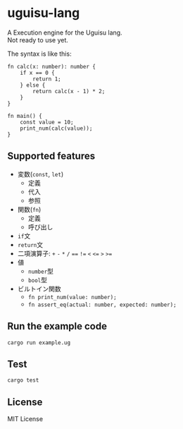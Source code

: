 # uguisu-lang
A Execution engine for the Uguisu lang.  
Not ready to use yet.

The syntax is like this:
```
fn calc(x: number): number {
    if x == 0 {
        return 1;
    } else {
        return calc(x - 1) * 2;
    }
}

fn main() {
    const value = 10;
    print_num(calc(value));
}
```

## Supported features
- 変数(`const`, `let`)
  - 定義
  - 代入
  - 参照
- 関数(`fn`)
  - 定義
  - 呼び出し
- `if`文
- `return`文
- 二項演算子: `+` `-` `*` `/` `==` `!=` `<` `<=` `>` `>=`
- 値
  - `number`型
  - `bool`型
- ビルトイン関数
  - `fn print_num(value: number);`
  - `fn assert_eq(actual: number, expected: number);`

## Run the example code
```
cargo run example.ug
```

## Test
```
cargo test
```

## License
MIT License
